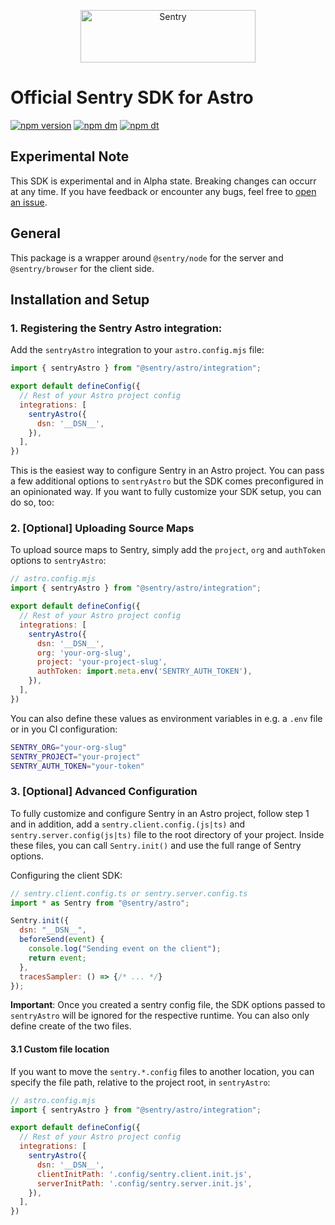<p align="center">
  <a href="https://sentry.io/?utm_source=github&utm_medium=logo" target="_blank">
    <img src="https://sentry-brand.storage.googleapis.com/sentry-wordmark-dark-280x84.png" alt="Sentry" width="280" height="84">
  </a>
</p>

# Official Sentry SDK for Astro

[![npm version](https://img.shields.io/npm/v/@sentry/astro.svg)](https://www.npmjs.com/package/@sentry/astro)
[![npm dm](https://img.shields.io/npm/dm/@sentry/astro.svg)](https://www.npmjs.com/package/@sentry/astro)
[![npm dt](https://img.shields.io/npm/dt/@sentry/astro.svg)](https://www.npmjs.com/package/@sentry/astro)

<!--
TODO: Add links once we have official docs
## Links

 - [Official SDK Docs](https://docs.sentry.io/platforms/javascript/guides/astro/)
-->

## Experimental Note

This SDK is experimental and in Alpha state. Breaking changes can occurr at any time.
If you have feedback or encounter any bugs, feel free to [open an issue](https://github.com/getsentry/sentry-javascript/issues/new/choose).

## General

This package is a wrapper around `@sentry/node` for the server and `@sentry/browser` for the client side.

## Installation and Setup

### 1. Registering the Sentry Astro integration:

Add the `sentryAstro` integration to your `astro.config.mjs` file:

```javascript
import { sentryAstro } from "@sentry/astro/integration";

export default defineConfig({
  // Rest of your Astro project config
  integrations: [
    sentryAstro({
      dsn: '__DSN__',
    }),
  ],
})
```

This is the easiest way to configure Sentry in an Astro project.
You can pass a few additional options to `sentryAstro` but the SDK comes preconfigured in an opinionated way.
If you want to fully customize your SDK setup, you can do so, too:

### 2. [Optional] Uploading Source Maps

To upload source maps to Sentry, simply add the `project`, `org` and `authToken` options to `sentryAstro`:

```js
// astro.config.mjs
import { sentryAstro } from "@sentry/astro/integration";

export default defineConfig({
  // Rest of your Astro project config
  integrations: [
    sentryAstro({
      dsn: '__DSN__',
      org: 'your-org-slug',
      project: 'your-project-slug',
      authToken: import.meta.env('SENTRY_AUTH_TOKEN'),
    }),
  ],
})
```

You can also define these values as environment variables in e.g. a `.env` file
or in you CI configuration:

```sh
SENTRY_ORG="your-org-slug"
SENTRY_PROJECT="your-project"
SENTRY_AUTH_TOKEN="your-token"
```

### 3. [Optional] Advanced Configuration

To fully customize and configure Sentry in an Astro project, follow step 1 and in addition,
add a `sentry.client.config.(js|ts)` and `sentry.server.config(js|ts)` file to the root directory of your project.
Inside these files, you can call `Sentry.init()` and use the full range of Sentry options.

Configuring the client SDK:

```js
// sentry.client.config.ts or sentry.server.config.ts
import * as Sentry from "@sentry/astro";

Sentry.init({
  dsn: "__DSN__",
  beforeSend(event) {
    console.log("Sending event on the client");
    return event;
  },
  tracesSampler: () => {/* ... */}
});
```

**Important**: Once you created a sentry config file, the SDK options passed to `sentryAstro` will be ignored for the respective runtime. You can also only define create of the two files.

#### 3.1 Custom file location

If you want to move the `sentry.*.config` files to another location,
you can specify the file path, relative to the project root, in `sentryAstro`:

```js
// astro.config.mjs
import { sentryAstro } from "@sentry/astro/integration";

export default defineConfig({
  // Rest of your Astro project config
  integrations: [
    sentryAstro({
      dsn: '__DSN__',
      clientInitPath: '.config/sentry.client.init.js',
      serverInitPath: '.config/sentry.server.init.js',
    }),
  ],
})
```
